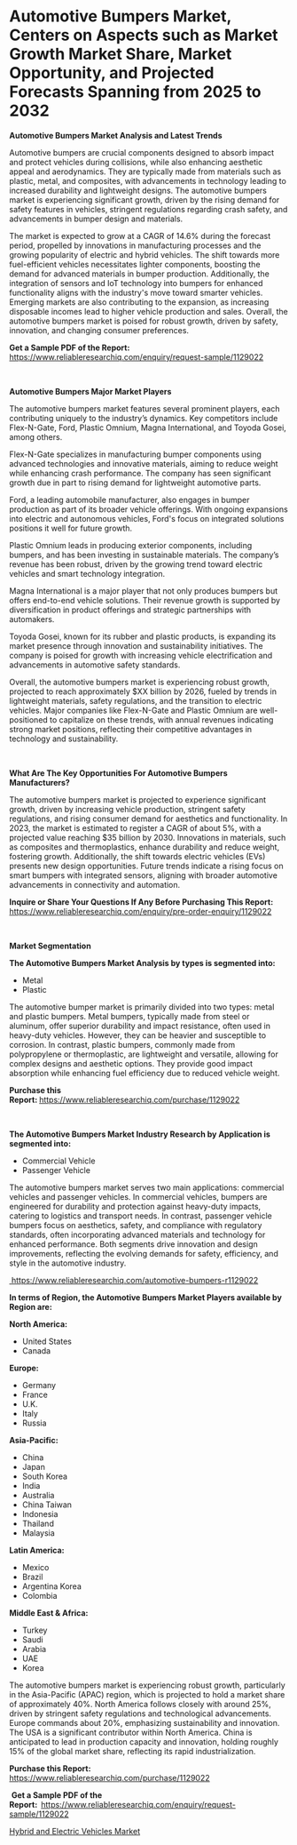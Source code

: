<p><h1>Automotive Bumpers Market, Centers on Aspects such as Market Growth Market Share, Market Opportunity, and Projected Forecasts Spanning from 2025 to 2032</h1></p><p><strong>Automotive Bumpers Market Analysis and Latest Trends</strong></p>
<p><p>Automotive bumpers are crucial components designed to absorb impact and protect vehicles during collisions, while also enhancing aesthetic appeal and aerodynamics. They are typically made from materials such as plastic, metal, and composites, with advancements in technology leading to increased durability and lightweight designs. The automotive bumpers market is experiencing significant growth, driven by the rising demand for safety features in vehicles, stringent regulations regarding crash safety, and advancements in bumper design and materials.</p><p>The market is expected to grow at a CAGR of 14.6% during the forecast period, propelled by innovations in manufacturing processes and the growing popularity of electric and hybrid vehicles. The shift towards more fuel-efficient vehicles necessitates lighter components, boosting the demand for advanced materials in bumper production. Additionally, the integration of sensors and IoT technology into bumpers for enhanced functionality aligns with the industry's move toward smarter vehicles. Emerging markets are also contributing to the expansion, as increasing disposable incomes lead to higher vehicle production and sales. Overall, the automotive bumpers market is poised for robust growth, driven by safety, innovation, and changing consumer preferences.</p></p>
<p><strong>Get a Sample PDF of the Report:&nbsp;</strong> <a href="https://www.reliableresearchiq.com/enquiry/request-sample/1129022?utm_campaign=3046&utm_medium=2&utm_source=Github&utm_content=ia&utm_term=30032025&utm_id=automotive-bumpers">https://www.reliableresearchiq.com/enquiry/request-sample/1129022</a></p>
<p>&nbsp;</p>
<p><strong>Automotive Bumpers Major Market Players</strong></p>
<p><p>The automotive bumpers market features several prominent players, each contributing uniquely to the industry’s dynamics. Key competitors include Flex-N-Gate, Ford, Plastic Omnium, Magna International, and Toyoda Gosei, among others.</p><p>Flex-N-Gate specializes in manufacturing bumper components using advanced technologies and innovative materials, aiming to reduce weight while enhancing crash performance. The company has seen significant growth due in part to rising demand for lightweight automotive parts. </p><p>Ford, a leading automobile manufacturer, also engages in bumper production as part of its broader vehicle offerings. With ongoing expansions into electric and autonomous vehicles, Ford's focus on integrated solutions positions it well for future growth.</p><p>Plastic Omnium leads in producing exterior components, including bumpers, and has been investing in sustainable materials. The company’s revenue has been robust, driven by the growing trend toward electric vehicles and smart technology integration.</p><p>Magna International is a major player that not only produces bumpers but offers end-to-end vehicle solutions. Their revenue growth is supported by diversification in product offerings and strategic partnerships with automakers.</p><p>Toyoda Gosei, known for its rubber and plastic products, is expanding its market presence through innovation and sustainability initiatives. The company is poised for growth with increasing vehicle electrification and advancements in automotive safety standards.</p><p>Overall, the automotive bumpers market is experiencing robust growth, projected to reach approximately $XX billion by 2026, fueled by trends in lightweight materials, safety regulations, and the transition to electric vehicles. Major companies like Flex-N-Gate and Plastic Omnium are well-positioned to capitalize on these trends, with annual revenues indicating strong market positions, reflecting their competitive advantages in technology and sustainability.</p></p>
<p>&nbsp;</p>
<p><strong>What Are The Key Opportunities For Automotive Bumpers Manufacturers?</strong></p>
<p><p>The automotive bumpers market is projected to experience significant growth, driven by increasing vehicle production, stringent safety regulations, and rising consumer demand for aesthetics and functionality. In 2023, the market is estimated to register a CAGR of about 5%, with a projected value reaching $35 billion by 2030. Innovations in materials, such as composites and thermoplastics, enhance durability and reduce weight, fostering growth. Additionally, the shift towards electric vehicles (EVs) presents new design opportunities. Future trends indicate a rising focus on smart bumpers with integrated sensors, aligning with broader automotive advancements in connectivity and automation.</p></p>
<p><strong>Inquire or Share Your Questions If Any Before Purchasing This Report:</strong> <a href="https://www.reliableresearchiq.com/enquiry/pre-order-enquiry/1129022?utm_campaign=3046&utm_medium=2&utm_source=Github&utm_content=ia&utm_term=30032025&utm_id=automotive-bumpers">https://www.reliableresearchiq.com/enquiry/pre-order-enquiry/1129022</a></p>
<p>&nbsp;</p>
<p><strong>Market Segmentation</strong></p>
<p><strong>The Automotive Bumpers Market Analysis by types is segmented into:</strong></p>
<p><ul><li>Metal</li><li>Plastic</li></ul></p>
<p><p>The automotive bumper market is primarily divided into two types: metal and plastic bumpers. Metal bumpers, typically made from steel or aluminum, offer superior durability and impact resistance, often used in heavy-duty vehicles. However, they can be heavier and susceptible to corrosion. In contrast, plastic bumpers, commonly made from polypropylene or thermoplastic, are lightweight and versatile, allowing for complex designs and aesthetic options. They provide good impact absorption while enhancing fuel efficiency due to reduced vehicle weight.</p></p>
<p><strong>Purchase this Report:&nbsp;</strong><a href="https://www.reliableresearchiq.com/purchase/1129022?utm_campaign=3046&utm_medium=2&utm_source=Github&utm_content=ia&utm_term=30032025&utm_id=automotive-bumpers">https://www.reliableresearchiq.com/purchase/1129022</a></p>
<p>&nbsp;</p>
<p><strong>The Automotive Bumpers Market Industry Research by Application is segmented into:</strong></p>
<p><ul><li>Commercial Vehicle</li><li>Passenger Vehicle</li></ul></p>
<p><p>The automotive bumpers market serves two main applications: commercial vehicles and passenger vehicles. In commercial vehicles, bumpers are engineered for durability and protection against heavy-duty impacts, catering to logistics and transport needs. In contrast, passenger vehicle bumpers focus on aesthetics, safety, and compliance with regulatory standards, often incorporating advanced materials and technology for enhanced performance. Both segments drive innovation and design improvements, reflecting the evolving demands for safety, efficiency, and style in the automotive industry.</p></p>
<p><a href="https://www.reliableresearchiq.com/automotive-bumpers-r1129022?utm_campaign=3046&utm_medium=2&utm_source=Github&utm_content=ia&utm_term=30032025&utm_id=automotive-bumpers">&nbsp;https://www.reliableresearchiq.com/automotive-bumpers-r1129022</a></p>
<p><strong>In terms of Region, the Automotive Bumpers Market Players available by Region are:</strong></p>
<p>
    <p> <strong> North America: </strong>
        <ul>
            <li>United States</li>
            <li>Canada</li>
        </ul>
        </p> 
    <p> <strong> Europe: </strong>
        <ul>
            <li>Germany</li>
            <li>France</li>
            <li>U.K.</li>
            <li>Italy</li>
            <li>Russia</li>
        </ul>
        </p> 
    <p> <strong> Asia-Pacific: </strong>
        <ul>
            <li>China</li>
            <li>Japan</li>
            <li>South Korea</li>
            <li>India</li>
            <li>Australia</li>
            <li>China Taiwan</li>
            <li>Indonesia</li>
            <li>Thailand</li>
            <li>Malaysia</li>
        </ul>
        </p> 
    <p> <strong> Latin America: </strong>
        <ul>
            <li>Mexico</li>
            <li>Brazil</li>
            <li>Argentina Korea</li>
            <li>Colombia</li>
        </ul>
        </p> 
    <p> <strong> Middle East & Africa: </strong>
        <ul>
            <li>Turkey</li>
            <li>Saudi</li>
            <li>Arabia</li>
            <li>UAE</li>
            <li>Korea</li>
        </ul>
    </p>
    </p>
<p><p>The automotive bumpers market is experiencing robust growth, particularly in the Asia-Pacific (APAC) region, which is projected to hold a market share of approximately 40%. North America follows closely with around 25%, driven by stringent safety regulations and technological advancements. Europe commands about 20%, emphasizing sustainability and innovation. The USA is a significant contributor within North America. China is anticipated to lead in production capacity and innovation, holding roughly 15% of the global market share, reflecting its rapid industrialization.</p></p>
<p><strong>Purchase this Report: </strong><a href="https://www.reliableresearchiq.com/purchase/1129022?utm_campaign=3046&utm_medium=2&utm_source=Github&utm_content=ia&utm_term=30032025&utm_id=automotive-bumpers">https://www.reliableresearchiq.com/purchase/1129022</a></p>
<p>&nbsp;<strong>Get a Sample PDF of the Report:&nbsp;&nbsp;</strong><a href="https://www.reliableresearchiq.com/enquiry/request-sample/1129022?utm_campaign=3046&utm_medium=2&utm_source=Github&utm_content=ia&utm_term=30032025&utm_id=automotive-bumpers">https://www.reliableresearchiq.com/enquiry/request-sample/1129022</a></p>
<p><strong></strong></p>
<p><p><a href="https://github.com/biyajausenik/Market-Research-Report-List-1/blob/main/hybrid-and-electric-vehicles-market.md?utm_campaign=3046&utm_medium=2&utm_source=Github&utm_content=ia&utm_term=30032025&utm_id=automotive-bumpers">Hybrid and Electric Vehicles Market</a></p></p>